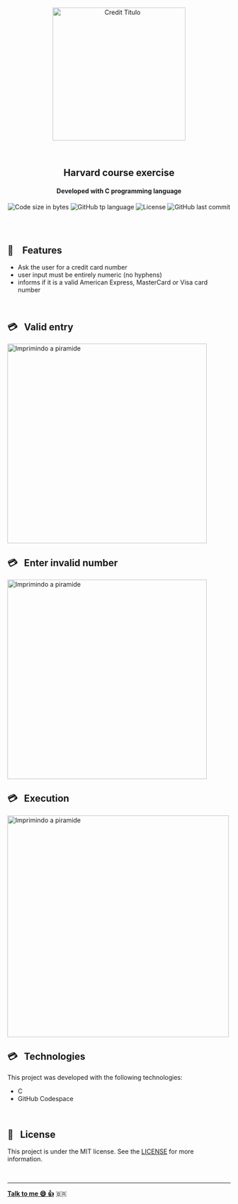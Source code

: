
<p align="center">
<br>
  <img  width="300px" alt="Credit Titulo" src="https://res.cloudinary.com/dxijjbby3/image/upload/v1665761963/CREDIT/ocr-a-becker__1_-removebg-preview_vg0jsk.png"/>
</p>
<br>
  <h2 align="center">
      Harvard course exercise
<br>
  </h2>
  <h4 align="center">Developed with C programming language</h4>
  <p align="center">
  <img alt="Code size in bytes" src="https://img.shields.io/github/languages/code-size/larissayasmim/credit-c?color=black">
  <img alt="GitHub tp language" src="https://img.shields.io/github/languages/top/larissayasmim/credit-c?color=yellow">
  <img alt="License" src="https://img.shields.io/badge/license-MIT-%2304D361?color=black">
  <img alt="GitHub last commit" src="https://img.shields.io/github/last-commit/larissayasmim/credit-c?color=yellow">
</p>
<br>
<br>

## :gem: &nbsp;&nbsp; Features
- Ask the user for a credit card number
- user input must be entirely numeric (no hyphens)
- informs if it is a valid American Express, MasterCard or Visa card number
<br>

## :credit_card: &nbsp; Valid entry
<img align="center" height="auto" width="450" alt="Imprimindo a piramide" src="https://res.cloudinary.com/dxijjbby3/image/upload/v1665762880/CREDIT/credit1_gb8zoc.png"/>
<br>

## :credit_card: &nbsp; Enter invalid number
<img align="center" height="auto" width="450" alt="Imprimindo a piramide" src="https://res.cloudinary.com/dxijjbby3/image/upload/v1665762884/CREDIT/credit2_v5m1ox.png"/>
<br>

## :credit_card: &nbsp; Execution
<img align="center" height="auto" width="500" alt="Imprimindo a piramide" src="https://res.cloudinary.com/dxijjbby3/image/upload/v1665709362/Mario/20221013_182743_1_online-video-cutter.com_1_f2ypor.gif"/>
<br>

## :credit_card:  &nbsp; Technologies
This project was developed with the following technologies:

- C
-  GitHub Codespace

<br>

## :page_with_curl: &nbsp; License
This project is under the MIT license. See the [LICENSE](https://github.com/larissayasmim/mario-easy-c/blob/main/LICENSE) for more information.

<br>

---

**[Talk to me :smile:&nbsp;:thumbsup:](https://www.linkedin.com/in/larissayasmimpa)** <span>&#x1f1e7;&#x1f1f7;</span>


